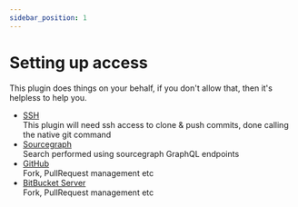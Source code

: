 ```yaml
---
sidebar_position: 1
---
```

# Setting up access

This plugin does things on your behalf, if you don't allow that, then it's helpless to help you.

* [SSH](ssh)  
This plugin will need ssh access to clone & push commits, done calling the native git command
* [Sourcegraph](sourcegraph)  
Search performed using sourcegraph GraphQL endpoints
* [GitHub](github)  
Fork, PullRequest management etc
* [BitBucket Server](bitbucket_server)  
Fork, PullRequest management etc
